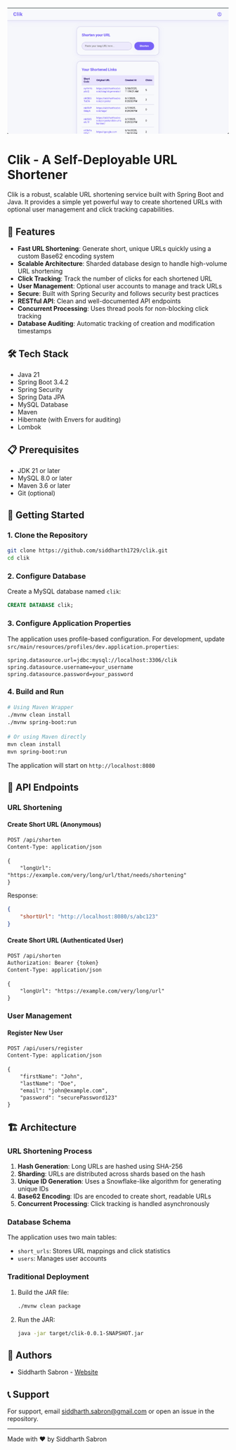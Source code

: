 ![Clik UrlShortner](/preview.png)

# Clik - A Self-Deployable URL Shortener

Clik is a robust, scalable URL shortening service built with Spring Boot and Java. It provides a simple yet powerful way to create shortened URLs with optional user management and click tracking capabilities.

## 🚀 Features

- **Fast URL Shortening**: Generate short, unique URLs quickly using a custom Base62 encoding system
- **Scalable Architecture**: Sharded database design to handle high-volume URL shortening
- **Click Tracking**: Track the number of clicks for each shortened URL
- **User Management**: Optional user accounts to manage and track URLs
- **Secure**: Built with Spring Security and follows security best practices
- **RESTful API**: Clean and well-documented API endpoints
- **Concurrent Processing**: Uses thread pools for non-blocking click tracking
- **Database Auditing**: Automatic tracking of creation and modification timestamps

## 🛠️ Tech Stack

- Java 21
- Spring Boot 3.4.2
- Spring Security
- Spring Data JPA
- MySQL Database
- Maven
- Hibernate (with Envers for auditing)
- Lombok

## 📋 Prerequisites

- JDK 21 or later
- MySQL 8.0 or later
- Maven 3.6 or later
- Git (optional)

## 🚦 Getting Started

### 1. Clone the Repository

```bash
git clone https://github.com/siddharth1729/clik.git
cd clik
```

### 2. Configure Database

Create a MySQL database named `clik`:

```sql
CREATE DATABASE clik;
```

### 3. Configure Application Properties

The application uses profile-based configuration. For development, update `src/main/resources/profiles/dev.application.properties`:

```properties
spring.datasource.url=jdbc:mysql://localhost:3306/clik
spring.datasource.username=your_username
spring.datasource.password=your_password
```

### 4. Build and Run

```bash
# Using Maven Wrapper
./mvnw clean install
./mvnw spring-boot:run

# Or using Maven directly
mvn clean install
mvn spring-boot:run
```

The application will start on `http://localhost:8080`

## 🔌 API Endpoints

### URL Shortening

#### Create Short URL (Anonymous)
```http
POST /api/shorten
Content-Type: application/json

{
    "longUrl": "https://example.com/very/long/url/that/needs/shortening"
}
```

Response:
```json
{
    "shortUrl": "http://localhost:8080/s/abc123"
}
```

#### Create Short URL (Authenticated User)
```http
POST /api/shorten
Authorization: Bearer {token}
Content-Type: application/json

{
    "longUrl": "https://example.com/very/long/url"
}
```

### User Management

#### Register New User
```http
POST /api/users/register
Content-Type: application/json

{
    "firstName": "John",
    "lastName": "Doe",
    "email": "john@example.com",
    "password": "securePassword123"
}
```

## 🏗️ Architecture

### URL Shortening Process

1. **Hash Generation**: Long URLs are hashed using SHA-256
2. **Sharding**: URLs are distributed across shards based on the hash
3. **Unique ID Generation**: Uses a Snowflake-like algorithm for generating unique IDs
4. **Base62 Encoding**: IDs are encoded to create short, readable URLs
5. **Concurrent Processing**: Click tracking is handled asynchronously

### Database Schema

The application uses two main tables:
- `short_urls`: Stores URL mappings and click statistics
- `users`: Manages user accounts

### Traditional Deployment
1. Build the JAR file:
   ```bash
   ./mvnw clean package
   ```
2. Run the JAR:
   ```bash
   java -jar target/clik-0.0.1-SNAPSHOT.jar
   ```

## 👥 Authors

- Siddharth Sabron - [Website](https://siddharthsabron.in)



## 📞 Support

For support, email siddharth.sabron@gmail.com or open an issue in the repository.

---

Made with ❤️ by Siddharth Sabron
